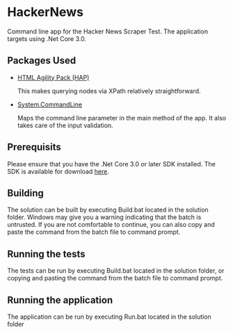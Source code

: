 # HackerNews
Command line app for the Hacker News Scraper Test. The application targets using .Net Core 3.0.

## Packages Used
 * [HTML Agility Pack (HAP)](https://github.com/zzzprojects/html-agility-pack)
   
   This makes querying nodes via XPath relatively straightforward.
 * [System.CommandLine](https://github.com/dotnet/command-line-api)
   
   Maps the command line parameter in the main method of the app. It also takes care of the input validation.

## Prerequisits
Please ensure that you have the .Net Core 3.0 or later SDK installed. The SDK is available for download [here](https://dotnet.microsoft.com/download/dotnet-core/3.0).

## Building
The solution can be built by executing Build.bat located in the solution folder. Windows may give you a warning indicating that the batch is untrusted. If you are not comfortable to continue, you can also copy and paste the command from the batch file to command prompt. 

## Running the tests
The tests can be run by executing Build.bat located in the solution folder, or copying and pasting the command from the batch file to command prompt.

## Running the application
The application can be run by executing Run.bat located in the solution folder

